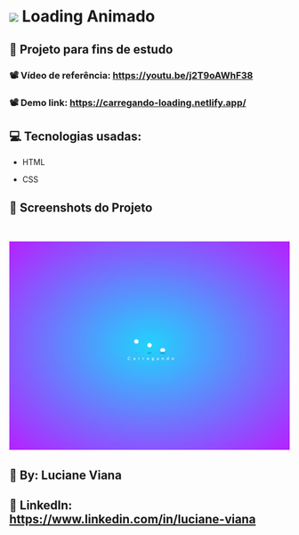 #  <img src="https://github.com/everton-dgn/everton-dgn/blob/main/gif/Hi.gif?raw=true" width="30px">  Loading Animado

##   :book: Projeto para fins de estudo

###   📽️ Vídeo de referência: https://youtu.be/j2T9oAWhF38

###   📽️ Demo link: https://carregando-loading.netlify.app/

## :computer: Tecnologias usadas:

 * HTML

 * CSS

##  :camera_flash: Screenshots do Projeto
<br>  

![Imagem do projeto](https://github.com/Lucianevianagbi/Loading/blob/master/img-loading.jpg)
<br>

## :woman: By:  Luciane Viana

## :link: LinkedIn: https://www.linkedin.com/in/luciane-viana